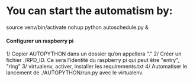 # You can start the automatism by:
source venv/bin/activate
nohup python autoschedule.py &

#### Configurer un raspberry pi ####

1/ Copier AUTOPYTHON dans un dossier qu’on appellera "."
2/ Créer un fichier ./RPD_ID. Ce sera l’identité du raspberry pi qui peut être "entry", "ring"
3/ virtualenv, activer, installer les requirements.txt
4/ Automatiser le lancement de ./AUTOPYTHON/run.py avec le virtualenv.